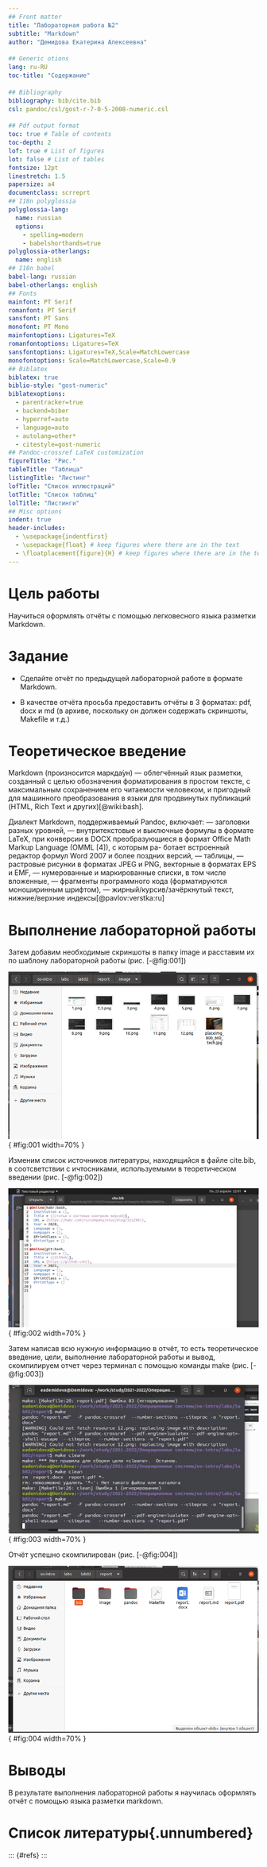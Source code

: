 ```yaml
---
## Front matter
title: "Лабораторная работа №2"
subtitle: "Markdown"
author: "Демидова Екатерина Алексеевна"

## Generic otions
lang: ru-RU
toc-title: "Содержание"

## Bibliography
bibliography: bib/cite.bib
csl: pandoc/csl/gost-r-7-0-5-2008-numeric.csl

## Pdf output format
toc: true # Table of contents
toc-depth: 2
lof: true # List of figures
lot: false # List of tables
fontsize: 12pt
linestretch: 1.5
papersize: a4
documentclass: scrreprt
## I18n polyglossia
polyglossia-lang:
  name: russian
  options:
	- spelling=modern
	- babelshorthands=true
polyglossia-otherlangs:
  name: english
## I18n babel
babel-lang: russian
babel-otherlangs: english
## Fonts
mainfont: PT Serif
romanfont: PT Serif
sansfont: PT Sans
monofont: PT Mono
mainfontoptions: Ligatures=TeX
romanfontoptions: Ligatures=TeX
sansfontoptions: Ligatures=TeX,Scale=MatchLowercase
monofontoptions: Scale=MatchLowercase,Scale=0.9
## Biblatex
biblatex: true
biblio-style: "gost-numeric"
biblatexoptions:
  - parentracker=true
  - backend=biber
  - hyperref=auto
  - language=auto
  - autolang=other*
  - citestyle=gost-numeric
## Pandoc-crossref LaTeX customization
figureTitle: "Рис."
tableTitle: "Таблица"
listingTitle: "Листинг"
lofTitle: "Список иллюстраций"
lotTitle: "Список таблиц"
lolTitle: "Листинги"
## Misc options
indent: true
header-includes:
  - \usepackage{indentfirst}
  - \usepackage{float} # keep figures where there are in the text
  - \floatplacement{figure}{H} # keep figures where there are in the text
---
```


# Цель работы

Научиться оформлять отчёты с помощью легковесного языка разметки Markdown.

# Задание

- Сделайте отчёт по предыдущей лабораторной работе в формате Markdown.

- В качестве отчёта просьба предоставить отчёты в 3 форматах: pdf, docx и md (в архиве,
поскольку он должен содержать скриншоты, Makefile и т.д.)

# Теоретическое введение

Markdown (произносится маркда́ун) — облегчённый язык разметки, созданный с целью обозначения форматирования в простом тексте, с максимальным сохранением его читаемости человеком, и пригодный для машинного преобразования в языки для продвинутых публикаций (HTML, Rich Text и других)[@wiki:bash].

Диалект Markdown, поддерживаемый Pandoc, включает:
— заголовки разных уровней,
— внутритекстовые и выключные формулы в формате LaTeX, при конверсии в DOCX
преобразующиеся в формат Office Math Markup Language (OMML [4]), с которым ра-
ботает встроенный редактор формул Word 2007 и более поздних версий,
— таблицы,
— растровые рисунки в форматах JPEG и PNG, векторные в форматах EPS и EMF,
— нумерованные и маркированные списки, в том числе вложенные,
— фрагменты программного кода (форматируются моноширинным шрифтом),
— жирный/курсив/зачёркнутый текст, нижние/верхние индексы[@pavlov:verstka:ru]



# Выполнение лабораторной работы

Затем добавим необходимые скриншоты в папку image и расставим их по шаблону лабораторной работы (рис. [-@fig:001])

![Скриншоты](image/1.png){ #fig:001 width=70% }

Изменим список источников литературы, находящийся в файле cite.bib, в соотсветствии с ичтосниками, используемыми в теоретическом введении (рис. [-@fig:002])

![Список литературы](image/2.png){ #fig:002 width=70% }

Затем написав всю нужную информацию в отчёт, то есть теоретическое введение, цели, выполнение лабораторной работы и вывод, скомпилируем отчет через терминал с помощью команды make (рис. [-@fig:003])

![Компиляция](image/3.png){ #fig:003 width=70% }

Отчёт успешно скомпилирован (рис. [-@fig:004])

![Компиляция](image/4.png){ #fig:004 width=70% }

# Выводы

В результате выполнения лабораторной работы я научилась оформлять отчёт с помощью языка разметки markdown.

# Список литературы{.unnumbered}

::: {#refs}
:::
